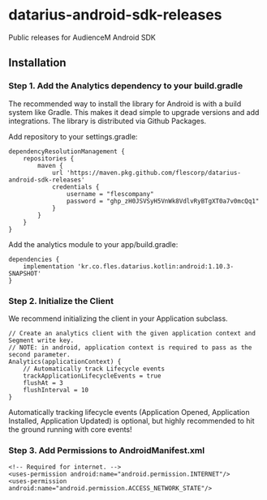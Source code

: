 # datarius-android-sdk-releases

Public releases for AudienceM Android SDK

## Installation


### Step 1. Add the Analytics dependency to your build.gradle

The recommended way to install the library for Android is with a build system like Gradle. This makes it dead simple to upgrade versions and add integrations. The library is distributed via Github Packages. 

Add repository to your settings.gradle:
```
dependencyResolutionManagement {
    repositories {
        maven {
            url 'https://maven.pkg.github.com/flescorp/datarius-android-sdk-releases'
            credentials {
                username = "flescompany"
                password = "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"
            }
        }
    }
}
```

Add the analytics module to your app/build.gradle:
```
dependencies {
    implementation 'kr.co.fles.datarius.kotlin:android:1.10.3-SNAPSHOT'
}
```

### Step 2. Initialize the Client

We recommend initializing the client in your Application subclass.

```
// Create an analytics client with the given application context and Segment write key.
// NOTE: in android, application context is required to pass as the second parameter.
Analytics(applicationContext) {
    // Automatically track Lifecycle events
    trackApplicationLifecycleEvents = true
    flushAt = 3
    flushInterval = 10
}
```

Automatically tracking lifecycle events (Application Opened, Application Installed, Application Updated) is optional, but highly recommended to hit the ground running with core events!

### Step 3. Add Permissions to AndroidManifest.xml

```
<!-- Required for internet. -->
<uses-permission android:name="android.permission.INTERNET"/>
<uses-permission android:name="android.permission.ACCESS_NETWORK_STATE"/>
```
